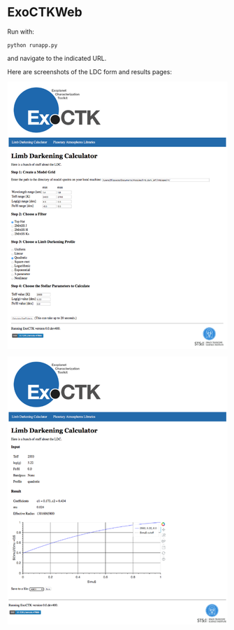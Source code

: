 # ExoCTKWeb

Run with: 

```
python runapp.py
```

and navigate to the indicated URL.

Here are screenshots of the LDC form and results pages:

![LDC Form](exoctk_app/static/images/ldc_form.png "LDC Form")

![LDC Results](exoctk_app/static/images/ldc_results.png "LDC Results")

